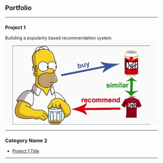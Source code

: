 ## Portfolio

---

### Project 1

Builiding a popularity based recommendation system.
<img src="project1.jpeg"/>


---

### Category Name 2

- [Project 1 Title](http://example.com/)





---
<!-- Remove above link if you don't want to attibute -->
